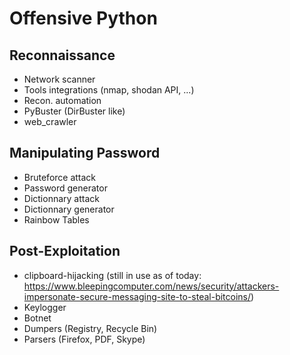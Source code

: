 # Offensive Python

## Reconnaissance
- Network scanner
- Tools integrations (nmap, shodan API, ...)
- Recon. automation
- PyBuster (DirBuster like)
- web_crawler

## Manipulating Password
- Bruteforce attack
- Password generator
- Dictionnary attack
- Dictionnary generator
- Rainbow Tables

## Post-Exploitation

- clipboard-hijacking 
(still in use as of today: https://www.bleepingcomputer.com/news/security/attackers-impersonate-secure-messaging-site-to-steal-bitcoins/)
- Keylogger
- Botnet
- Dumpers (Registry, Recycle Bin)
- Parsers (Firefox, PDF, Skype)

